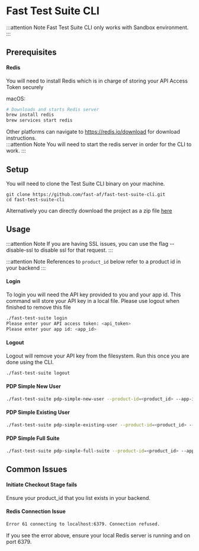 # Fast Test Suite CLI

:::attention Note
Fast Test Suite CLI only works with Sandbox environment.
:::

## Prerequisites

#### Redis
You will need to install Redis which is in charge of storing your API Access Token securely

macOS:
```bash
# Downloads and starts Redis server
brew install redis
brew services start redis
```

Other platforms can navigate to https://redis.io/download for download  instructions.  
:::attention Note
You will need to start the redis server in order for the CLI to work.
:::

## Setup

You will need to clone the Test Suite CLI binary on your machine.  
```
git clone https://github.com/fast-af/fast-test-suite-cli.git
cd fast-test-suite-cli
```  
Alternatively you can directly download the project as a zip file [here](https://github.com/fast-af/fast-test-suite-cli/archive/refs/heads/main.zip)  

## Usage

:::attention Note
If you are having SSL issues, you can use the flag --disable-ssl to disable ssl for that request.
:::

:::attention Note
References to `product_id` below refer to a product id in your backend
:::

#### Login
To login you will need the API key provided to you and your app id.
This command will store your API key in a local file. Please use logout when finished to remove this file
```bash
./fast-test-suite login
Please enter your API access token: <api_token>
Please enter your app id: <app_id>
```

#### Logout
Logout will remove your API key from the filesystem. Run this once you are done using the CLI.
```bash
./fast-test-suite logout
```

#### PDP Simple New User
```bash
./fast-test-suite pdp-simple-new-user --product-id=<product_id> --app-id=<app_id>
```

#### PDP Simple Existing User
```bash
./fast-test-suite pdp-simple-existing-user --product-id=<product_id> --app-id=<app_id>
```

#### PDP Simple Full Suite
```bash
./fast-test-suite pdp-simple-full-suite --product-id=<product_id> --app-id=<app_id>
```

## Common Issues

#### Initiate Checkout Stage fails
Ensure your product_id that you list exists in your backend.

#### Redis Connection Issue
```bash
Error 61 connecting to localhost:6379. Connection refused.
```
If you see the error above, ensure your local Redis server is running and on port 6379.